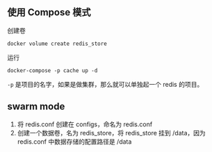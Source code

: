 ## 使用 Compose 模式

创建卷

```
docker volume create redis_store
```

运行

```
docker-compose -p cache up -d
```

`-p` 是项目的名字，如果是做集群，那么就可以单独起一个 redis 的项目。

## swarm mode

1. 将 redis.conf 创建在 configs，命名为 redis.conf
2. 创建一个数据卷，名为 redis_store，将 redis_store 挂到 /data，因为 redis.conf 中数据存储的配置路径是 /data

